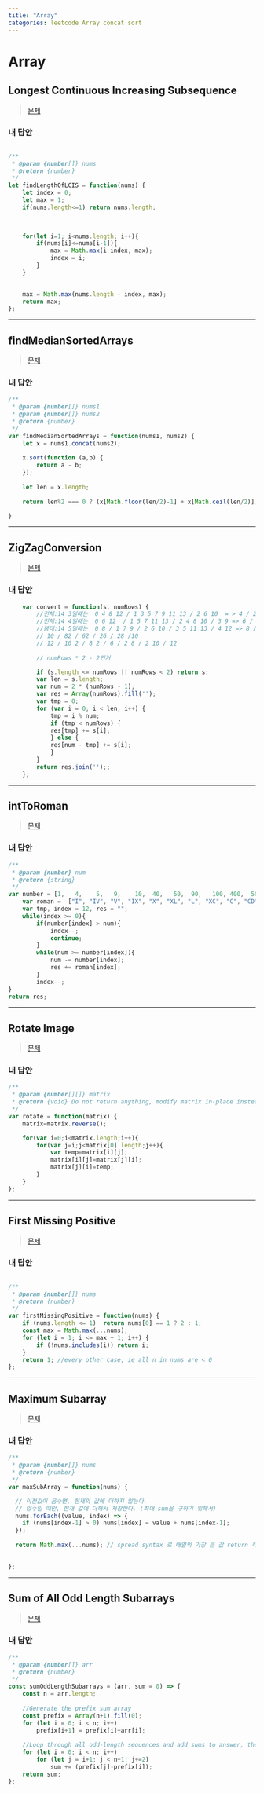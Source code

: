 ```yaml
---
title: "Array"
categories: leetcode Array concat sort
---
```



# Array  
  
    





## Longest Continuous Increasing Subsequence



> [문제](>https://leetcode.com/problems/longest-continuous-increasing-subsequence/)


### 내 답안

```javascript

/**
 * @param {number[]} nums
 * @return {number}
 */
let findLengthOfLCIS = function(nums) {
    let index = 0; 
    let max = 1; 
    if(nums.length<=1) return nums.length;
    

    
    for(let i=1; i<nums.length; i++){
        if(nums[i]<=nums[i-1]){
            max = Math.max(i-index, max);
            index = i;
        }
    }

    
    max = Math.max(nums.length - index, max);
    return max;
};

```
***





## findMedianSortedArrays



> [문제](>https://leetcode.com/problems/median-of-two-sorted-arrays/)


### 내 답안
```javascript
/**
 * @param {number[]} nums1
 * @param {number[]} nums2
 * @return {number}
 */
var findMedianSortedArrays = function(nums1, nums2) {
    let x = nums1.concat(nums2);
    
    x.sort(function (a,b) {
        return a - b;
    });
    
    let len = x.length;
    
    return len%2 === 0 ? (x[Math.floor(len/2)-1] + x[Math.ceil(len/2)])/2 : x[Math.floor(len/2)];

}
```
***



## ZigZagConversion




> [문제](>https://leetcode.com/problems/zigzag-conversion/)


### 내 답안
```javascript
    var convert = function(s, numRows) {
        //전체:14 3일떄는  0 4 8 12 / 1 3 5 7 9 11 13 / 2 6 10  = > 4 / 2 / 4
        //전체:14 4일때는  0 6 12  / 1 5 7 11 13 / 2 4 8 10 / 3 9 => 6 / 42 / 24 / 6
        //봄태:14 5일때는  0 8 / 1 7 9 / 2 6 10 / 3 5 11 13 / 4 12 => 8 / 62 / 4 / 26 / 8
        // 10 / 82 / 62 / 26 / 28 /10  
        // 12 / 10 2 / 8 2 / 6 / 2 8 / 2 10 / 12 
        
        // numRows * 2 - 2인거

        if (s.length <= numRows || numRows < 2) return s;
        var len = s.length;
        var num = 2 * (numRows - 1);
        var res = Array(numRows).fill('');
        var tmp = 0;
        for (var i = 0; i < len; i++) {
            tmp = i % num;
            if (tmp < numRows) {
            res[tmp] += s[i];
            } else {
            res[num - tmp] += s[i];
            }
        }
        return res.join('');;
    };
```
***



## intToRoman




> [문제](>https://leetcode.com/problems/integer-to-roman/)


### 내 답안
```javascript
/**
 * @param {number} num
 * @return {string}
 */
var number = [1,   4,    5,   9,    10,  40,   50,  90,   100, 400,  500, 900,  1000];
    var roman =  ["I", "IV", "V", "IX", "X", "XL", "L", "XC", "C", "CD", "D", "CM", "M"];
    var tmp, index = 12, res = ""; 
    while(index >= 0){
        if(number[index] > num){
            index--;
            continue;
        }
        while(num >= number[index]){
            num -= number[index];
            res += roman[index];
        }
        index--;
}
return res;

```
***


## Rotate Image




> [문제](>https://leetcode.com/problems/rotate-image/)


### 내 답안
```javascript
/**
 * @param {number[][]} matrix
 * @return {void} Do not return anything, modify matrix in-place instead.
 */
var rotate = function(matrix) {
    matrix=matrix.reverse();

    for(var i=0;i<matrix.length;i++){
        for(var j=i;j<matrix[0].length;j++){
            var temp=matrix[i][j];
            matrix[i][j]=matrix[j][i];
            matrix[j][i]=temp;
        }
    }
};

```
***





## First Missing Positive


> [문제](>https://leetcode.com/problems/first-missing-positive/)


### 내 답안
```javascript

/**
 * @param {number[]} nums
 * @return {number}
 */
var firstMissingPositive = function(nums) {
    if (nums.length <= 1)  return nums[0] == 1 ? 2 : 1;    
    const max = Math.max(...nums);
    for (let i = 1; i <= max + 1; i++) {
        if (!nums.includes(i)) return i;
    }    
    return 1; //every other case, ie all n in nums are < 0
};

```
***


##  Maximum Subarray


> [문제](https://leetcode.com/problems/maximum-subarray/)


### 내 답안

```javascript
/**
 * @param {number[]} nums
 * @return {number}
 */
var maxSubArray = function(nums) {

  // 이전값이 음수면, 현재의 값에 더하지 않는다.
  // 양수일 때만, 현재 값에 더해서 저장한다. (최대 sum을 구하기 위해서)
  nums.forEach((value, index) => {
    if (nums[index-1] > 0) nums[index] = value + nums[index-1]; 
  });
  
  return Math.max(...nums); // spread syntax 로 배열의 가장 큰 값 return 하기

    
};
```
***

##  Sum of All Odd Length Subarrays


> [문제](https://leetcode.com/problems/sum-of-all-odd-length-subarrays/)


### 내 답안


```javascript
/**
 * @param {number[]} arr
 * @return {number}
 */
const sumOddLengthSubarrays = (arr, sum = 0) => {
    const n = arr.length;
    
    //Generate the prefix sum array
    const prefix = Array(n+1).fill(0);
    for (let i = 0; i < n; i++)
        prefix[i+1] = prefix[i]+arr[i];
    
    //Loop through all odd-length sequences and add sums to answer, then return
    for (let i = 0; i < n; i++)
        for (let j = i+1; j < n+1; j+=2)
            sum += (prefix[j]-prefix[i]);
    return sum;
};
```